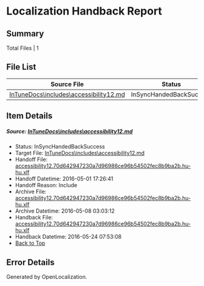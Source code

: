 # <a name='report-top'></a> Localization Handback Report

## Summary
 Total Files | 1

## File List
 Source File | Status | Details 
 ----------- | ------ | ------- 
 [InTuneDocs\includes\accessibility12.md](https://github.com/Microsoft/IntuneDocs-pr/blob/56ab8c21f7da490c3bf0d541c7026e2ed84926dd/InTuneDocs/includes/accessibility12.md) | InSyncHandedBackSuccess | [Details](#bf20d3df144eed21166ea7235e9e3f1a45cbc7cd543)

## Item Details
##### <a name='bf20d3df144eed21166ea7235e9e3f1a45cbc7cd543'></a> Source: [InTuneDocs\includes\accessibility12.md](https://github.com/Microsoft/IntuneDocs-pr/blob/56ab8c21f7da490c3bf0d541c7026e2ed84926dd/InTuneDocs/includes/accessibility12.md)
* Status: InSyncHandedBackSuccess
* Target File: [InTuneDocs\includes\accessibility12.md](https://github.com/Microsoft/IntuneDocs-pr.hu-hu/blob/574dacbfe44cc4f88dc0f30baffd0d8c6b1943a1/InTuneDocs/includes/accessibility12.md)
* Handoff File: [accessibility12.70d642947230a7d96986ce96b54502fec8b9ba2b.hu-hu.xlf](https://github.com/Microsoft/EM.handoff/blob/a09ae1742665b663b18c81e1fe0294265d15f33d/ol-handoff/Microsoft/IntuneDocs-pr.hu-hu/master/accessibility12.70d642947230a7d96986ce96b54502fec8b9ba2b.hu-hu.xlf)
* Handoff Datetime: 2016-05-01 17:26:41
* Handoff Reason: Include
* Archive File: [accessibility12.70d642947230a7d96986ce96b54502fec8b9ba2b.hu-hu.xlf](https://github.com/Microsoft/EM.handoff/blob/a421b82c21aa6c13cb505970f6bb2d531306995c/ol-handoff/Microsoft/IntuneDocs-pr.hu-hu/master/archive/accessibility12.70d642947230a7d96986ce96b54502fec8b9ba2b.hu-hu.xlf)
* Archive Datetime: 2016-05-08 03:03:12
* Handback File: [accessibility12.70d642947230a7d96986ce96b54502fec8b9ba2b.hu-hu.xlf](https://github.com/Microsoft/EM.handback/blob/caa1e71214ba7353f9d3e39c2c24c04f13b07407/ol-handback/Microsoft/IntuneDocs-pr.hu-hu/master/accessibility12.70d642947230a7d96986ce96b54502fec8b9ba2b.hu-hu.xlf)
* Handback Datetime: 2016-05-24 07:53:08
* [Back to Top](#report-top)


## Error Details

Generated by OpenLocalization.

